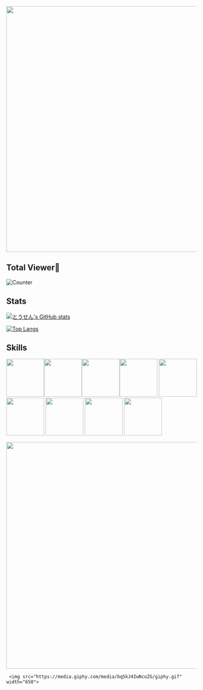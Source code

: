 <div align="center">
  <img src="https://media1.giphy.com/media/XCxjzveGa47DOd8zuq/giphy.gif?cid=ecf05e47k1ubicczeijyqawfgiwi52moisc7vut2fdcd9dik&rid=giphy.gif&ct=g" width="650">
</div>

## Total Viewer👀
![Counter](https://profile-counter.glitch.me/tousen1313/count.svg)

## Stats

[![とうせん's GitHub stats](https://github-readme-stats.vercel.app/api?username=tousen1313&theme=vue-dark&show_icons=true)](https://github.com/tousen1313/github-readme-stats)

[![Top Langs](https://github-readme-stats.vercel.app/api/top-langs/?username=tousen1313&theme=vue-dark&show_icons=true&layout=compact)](https://github.com/tousen1313/github-readme-stats)

<!-- <div> 可視化するとダサいからコメントアウト
  <a href="https://github.com/tousen1313/github-readme-activity-graph">
  <img alt="Activity Graph" src="https://activity-graph.herokuapp.com/graph?username=tousen1313&bg_color=0D1117&color=5BCDEC&line=5BCDEC&point=FFFFFF&hide_border=true" /></a>
  
</div> -->


## Skills

 <img src="https://media1.giphy.com/media/XAxylRMCdpbEWUAvr8/giphy.gif?cid=ecf05e477gte38qoxxm3b0fjdn6dia6tcptwu9ysx5xybs9y&rid=giphy.gif&ct=s" width="100"><img src="https://media3.giphy.com/media/fsEaZldNC8A1PJ3mwp/giphy.gif" width="100"><img src="https://media3.giphy.com/media/ln7z2eWriiQAllfVcn/200w.webp" width="100"><img src="https://i.giphy.com/media/eNAsjO55tPbgaor7ma/200w.webp" width="100">
 <img src="https://i.giphy.com/media/VgGthkhUvGgOit7Y9i/200.webp" width="100">
 <img src="https://media.giphy.com/media/XEDIHHp3i8bVoEdxd7/giphy.gif" width="100">
 <img src="https://media3.giphy.com/media/kdFc8fubgS31b8DsVu/giphy.webp" width="100">
 <img src="https://i.giphy.com/media/KzJkzjggfGN5Py6nkT/200.webp" width="100">
 <img src="https://i.giphy.com/media/IdyAQJVN2kVPNUrojM/200.webp" width="100">
 
 <img src="https://media.giphy.com/media/bqSkJ4IwNcoZG/giphy.gif" width="600">
 
 



     <img src="https://media.giphy.com/media/bqSkJ4IwNcoZG/giphy.gif" width="650">
